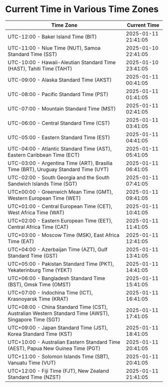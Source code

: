 # Current Time in Various Time Zones

| Time Zone | Current Time |
|-----------|--------------|
| UTC-12:00 - Baker Island Time (BIT) | 2025-01-11 21:41:05 |
| UTC-11:00 - Niue Time (NUT), Samoa Standard Time (SST) | 2025-01-10 22:41:05 |
| UTC-10:00 - Hawaii-Aleutian Standard Time (HAST), Tahiti Time (TAHT) | 2025-01-10 23:41:05 |
| UTC-09:00 - Alaska Standard Time (AKST) | 2025-01-11 00:41:05 |
| UTC-08:00 - Pacific Standard Time (PST) | 2025-01-11 01:41:05 |
| UTC-07:00 - Mountain Standard Time (MST) | 2025-01-11 02:41:05 |
| UTC-06:00 - Central Standard Time (CST) | 2025-01-11 03:41:05 |
| UTC-05:00 - Eastern Standard Time (EST) | 2025-01-11 04:41:05 |
| UTC-04:00 - Atlantic Standard Time (AST), Eastern Caribbean Time (ECT) | 2025-01-11 05:41:05 |
| UTC-03:00 - Argentina Time (ART), Brasília Time (BRT), Uruguay Standard Time (UYT) | 2025-01-11 06:41:05 |
| UTC-02:00 - South Georgia and the South Sandwich Islands Time (SGT) | 2025-01-11 07:41:05 |
| UTC±00:00 - Greenwich Mean Time (GMT), Western European Time (WET) | 2025-01-11 09:41:05 |
| UTC+01:00 - Central European Time (CET), West Africa Time (WAT) | 2025-01-11 10:41:05 |
| UTC+02:00 - Eastern European Time (EET), Central Africa Time (CAT) | 2025-01-11 11:41:05 |
| UTC+03:00 - Moscow Time (MSK), East Africa Time (EAT) | 2025-01-11 12:41:05 |
| UTC+04:00 - Azerbaijan Time (AZT), Gulf Standard Time (GST) | 2025-01-11 13:41:05 |
| UTC+05:00 - Pakistan Standard Time (PKT), Yekaterinburg Time (YEKT) | 2025-01-11 14:41:05 |
| UTC+06:00 - Bangladesh Standard Time (BST), Omsk Time (OMST) | 2025-01-11 15:41:05 |
| UTC+07:00 - Indochina Time (ICT), Krasnoyarsk Time (KRAT) | 2025-01-11 16:41:05 |
| UTC+08:00 - China Standard Time (CST), Australian Western Standard Time (AWST), Singapore Time (SGT) | 2025-01-11 17:41:05 |
| UTC+09:00 - Japan Standard Time (JST), Korea Standard Time (KST) | 2025-01-11 18:41:05 |
| UTC+10:00 - Australian Eastern Standard Time (AEST), Papua New Guinea Time (PGT) | 2025-01-11 20:41:05 |
| UTC+11:00 - Solomon Islands Time (SBT), Vanuatu Time (VUT) | 2025-01-11 20:41:05 |
| UTC+12:00 - Fiji Time (FJT), New Zealand Standard Time (NZST) | 2025-01-11 21:41:05 |
